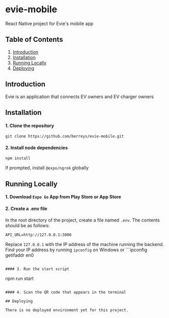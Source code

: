 # evie-mobile
React Native project for Evie's mobile app

## Table of Contents
1. [Introduction](#introduction)
2. [Installation](#installation)
3. [Running Locally](#running-locally)
4. [Deploying](#deploying)

## Introduction
Evie is an application that connects EV owners and EV charger owners

## Installation

#### 1. Clone the repository
```
git clone https://github.com/berreys/evie-mobile.git
```

#### 2. Install node dependencies
```
npm install
```
If prompted, install `@expo/ngrok` globally

## Running Locally

#### 1. Download `Expo Go` App from Play Store or App Store

#### 2. Create a .env file

In the root directory of the project, create a file named ```.env```. The contents should be as follows:

```
API_URL=http://127.0.0.1:3000
```

Replace ```127.0.0.1``` with the IP address of the machine running the backend. Find your IP address by running ```ipconfig``` on Windows or ```ipconfig getifaddr en0
``` on Mac/Linux.

#### 3. Run the start script
```
npm run start
```

#### 4. Scan the QR code that appears in the terminal

## Deploying

There is no deployed environment yet for this project.
